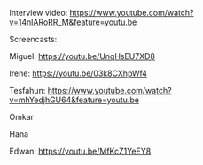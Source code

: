 Interview video:
https://www.youtube.com/watch?v=14nlARoRR_M&feature=youtu.be


Screencasts:

Miguel:
https://youtu.be/UnqHsEU7XD8

Irene:
https://youtu.be/03k8CXhpWf4

Tesfahun:
https://www.youtube.com/watch?v=mhYedjhGU64&feature=youtu.be

Omkar

Hana

Edwan:
https://youtu.be/MfKcZ1YeEY8

